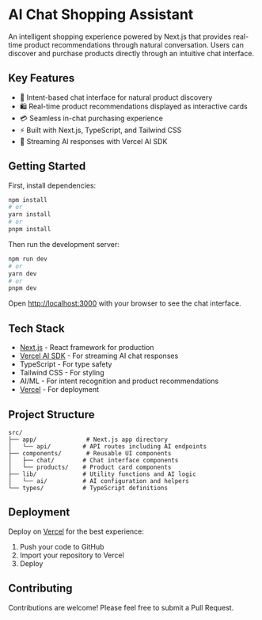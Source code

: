 # AI Chat Shopping Assistant

An intelligent shopping experience powered by Next.js that provides real-time product recommendations through natural conversation. Users can discover and purchase products directly through an intuitive chat interface.

## Key Features

- 🤖 Intent-based chat interface for natural product discovery
- 🛍️ Real-time product recommendations displayed as interactive cards
- 💳 Seamless in-chat purchasing experience
- ⚡ Built with Next.js, TypeScript, and Tailwind CSS
- 🔄 Streaming AI responses with Vercel AI SDK

## Getting Started

First, install dependencies:

```bash
npm install
# or
yarn install
# or
pnpm install
```

Then run the development server:

```bash
npm run dev
# or
yarn dev
# or
pnpm dev
```

Open [http://localhost:3000](http://localhost:3000) with your browser to see the chat interface.

## Tech Stack

- [Next.js](https://nextjs.org) - React framework for production
- [Vercel AI SDK](https://sdk.vercel.ai/docs) - For streaming AI chat responses
- TypeScript - For type safety
- Tailwind CSS - For styling
- AI/ML - For intent recognition and product recommendations
- [Vercel](https://vercel.com) - For deployment

## Project Structure

```
src/
├── app/              # Next.js app directory
│   └── api/         # API routes including AI endpoints
├── components/       # Reusable UI components
│   ├── chat/        # Chat interface components
│   └── products/    # Product card components
├── lib/             # Utility functions and AI logic
│   └── ai/          # AI configuration and helpers
└── types/           # TypeScript definitions
```

## Deployment

Deploy on [Vercel](https://vercel.com/new) for the best experience:

1. Push your code to GitHub
2. Import your repository to Vercel
3. Deploy

## Contributing

Contributions are welcome! Please feel free to submit a Pull Request.
